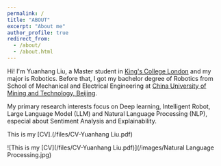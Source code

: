 ```yaml
---
permalink: /
title: "ABOUT"
excerpt: "About me"
author_profile: true
redirect_from: 
  - /about/
  - /about.html
---
```

Hi! I'm Yuanhang Liu, a Master student in [King's College London](https://www.kcl.ac.uk/) and my major is Robotics. Before that, I got my bachelor degree of Robotics from School of Mechanical and Electrical Engineering at [China University of Mining and Technology, Beijing](https://www.cumtb.edu.cn/).

My primary research interests focus on Deep learning, Intelligent Robot, Large Language Model (LLM) and Natural Language Processing (NLP), especial about Sentiment Analysis and Explainability.

This is my [CV].(/files/CV-Yuanhang Liu.pdf)

![This is my [CV](/files/CV-Yuanhang Liu.pdf)](/images/Natural Language Processing.jpg)
